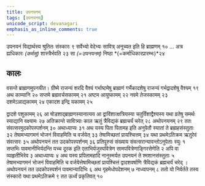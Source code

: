 ```yaml
---
title: उपनयनम्
tags: [उपनयनम्]
unicode_script: devanagari
emphasis_as_inline_comments: true
---
```

उपनयनं विद्यार्थस्य श्रुतितः संस्कारः ९ सर्वेभ्यो वेदेभ्यः सावित्र् अनूच्यत इति हि ब्राह्मणम् १० … अत्र ह्यधिकारः *(कर्मसु)* शास्त्रैर्भवति २३ सा *(=उपनयनम्)* निष्ठा *(=कर्माधिकारप्रारम्भः)*२४

## कालः
वसन्ते ब्राह्मणमुपनयीत। ग्रीष्मे राजन्यं शरदि वैश्यं गर्भाष्टमेषु ब्राह्मणं गर्भैकादशेषु राजन्यं गर्भद्वादशेषु वैश्यम् १९ अथ काम्यानि २० सप्तमे ब्रह्मवर्चसकामम् २१ अष्टम आयुष्कामम् २२ नवमे तेजस्कामम् २३ दशमेऽन्नाद्यकामम् २४ एकादश इन्द्रि यकामम् २५ 

द्वादशे पशुकामम् २६ आ षोडशाद्ब्राह्मणस्यानात्यय आ द्वाविंशात्क्षत्रियस्या चतुर्विंशाद्वैश्यस्य यथा व्रतेषु समर्थः स्याद्यानि वक्ष्यामः २७ अतिक्रान्ते सावित्र्याः काल ऋतुं त्रैविद्यकं ब्रह्मचर्यं चरेत् २८  अथोपनयनम् २९ ततः संवत्सरमुदकोपस्पर्शनम् ३० अथाध्याप्यः ३१ अथ यस्य पिता पितामह इति अनुपेतौ स्यातां ते ब्रह्महसंस्तुताः ३२ तेषामभ्यागमनं भोजनं विवाहमिति च वर्जयेत् ३३ तेषामिच्छतां प्रायश्चित्तम् ३४ यथा प्रथमेऽतिक्रम ऋतुरेवं संवत्सरः ३५ अथोपनयनं तत उदकोपस्पर्शनम् ३६ प्रतिपूरुसं संख्याय संवत्सरान्यावन्तोऽनुपेताः स्युः १ सप्तभिः पावमानीभिर्यदन्ति यच्च दूरक इति एताभिर्यजुस्पवित्रेण सामपवित्रेणाङ्गिरसेणेति २ अपि वा व्याहृतीभिरेव ३ अथाध्याप्यः ४ अथ यस्य प्रपितामहादि नानुस्मर्यत उपनयनं ते श्मशानसंस्तुताः ५ तेषामभ्यागमनं भोजनं विवाहमिति च वर्जयेत्तेषामिच्छतां प्रायश्चित्तं द्वादशवर्षाणि त्रैविद्यकं ब्रह्मचर्यं चरेद् । अथोपनयनं तत उदकोपस्पर्शनं पावमान्यादिभिः ६ अथ गृहमेधोपदेशनम् ७ नाध्यापनम् ८ ततो यो निर्वर्तते तस्य संस्कारो यथा प्रथमेऽतिक्रमे ९ तत ऊर्ध्वं प्रकृतिवत् १०